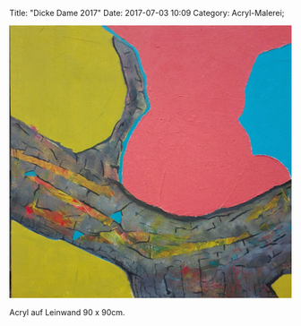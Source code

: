 Title: "Dicke Dame 2017"
Date: 2017-07-03 10:09
Category: Acryl-Malerei;

![Dicke Dame](./images/acryl/smeerws-2017-dickedame.jpg "Dicke Dame")


Acryl auf Leinwand 90 x 90cm.
